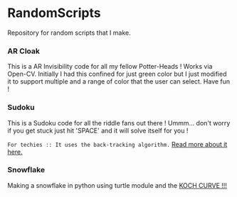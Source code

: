 # RandomScripts
Repository for random scripts that I make. 

### AR Cloak

This is a AR Invisibility code for all my fellow Potter-Heads ! Works via Open-CV. Initially I had this confined for just green color but I just modified it to support multiple and a range of color that the user can select. Have fun !

### Sudoku

This is a Sudoku code for all the riddle fans out there ! Ummm... don't worry if you get stuck just hit 'SPACE' and it will solve itself for you !

`For techies :: It uses the back-tracking algorithm.`
[Read more about it here.](https://en.wikipedia.org/wiki/Backtracking)


### Snowflake

Making a snowflake in python using turtle module and the [KOCH CURVE !!!](https://en.wikipedia.org/wiki/Koch_snowflake#:~:text=The%20Koch%20snowflake%20(also%20known,fractals%20to%20have%20been%20described.))
